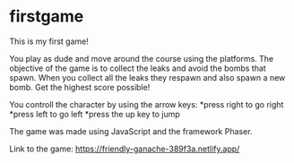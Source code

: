 # firstgame

This is my first game!

You play as dude and move around the course using the platforms.
The objective of the game is to collect the leaks and avoid the bombs that spawn.
When you collect all the leaks they respawn and also spawn a new bomb.
Get the highest score possible!

You controll the character by using the arrow keys:
*press right to go right
*press left to go left
*press the up key to jump

The game was made using JavaScript and the framework Phaser. 

Link to the game: https://friendly-ganache-389f3a.netlify.app/
